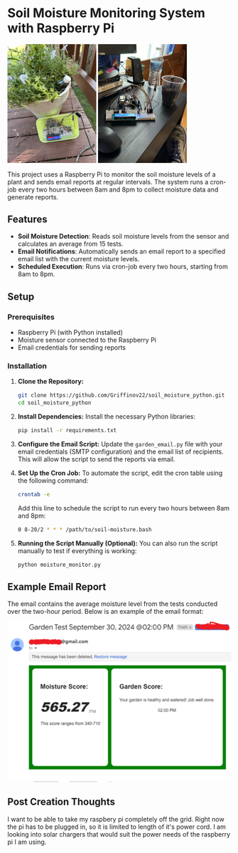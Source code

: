 # Soil Moisture Monitoring System with Raspberry Pi

<img src="./images/example-setup.jpg" alt="full outside setup of raspberry pi with moisture sensor" style="width: 200px; display: inline;">
<img src="./images/pre-setup.jpg" alt="full outside setup of raspberry pi with moisture sensor" style="width: 200px; display: inline-block;">

This project uses a Raspberry Pi to monitor the soil moisture levels of a plant and sends email reports at regular intervals. The system runs a cron-job every two hours between 8am and 8pm to collect moisture data and generate reports.

## Features

- **Soil Moisture Detection**: Reads soil moisture levels from the sensor and calculates an average from 15 tests.
- **Email Notifications**: Automatically sends an email report to a specified email list with the current moisture levels.
- **Scheduled Execution**: Runs via cron-job every two hours, starting from 8am to 8pm.

## Setup

### Prerequisites

- Raspberry Pi (with Python installed)
- Moisture sensor connected to the Raspberry Pi
- Email credentials for sending reports

### Installation

1. **Clone the Repository:**

   ```bash
   git clone https://github.com/Griffinov22/soil_moisture_python.git
   cd soil_moisture_python
   ```

2. **Install Dependencies:**
   Install the necessary Python libraries:

   ```bash
   pip install -r requirements.txt
   ```

3. **Configure the Email Script:**
   Update the `garden_email.py` file with your email credentials (SMTP configuration) and the email list of recipients. This will allow the script to send the reports via email.

4. **Set Up the Cron Job:**
   To automate the script, edit the cron table using the following command:

   ```bash
   crontab -e
   ```

   Add this line to schedule the script to run every two hours between 8am and 8pm:

   ```bash
   0 8-20/2 * * * /path/to/soil-moisture.bash
   ```

5. **Running the Script Manually (Optional):**
   You can also run the script manually to test if everything is working:
   ```bash
   python moisture_monitor.py
   ```

## Example Email Report

The email contains the average moisture level from the tests conducted over the two-hour period. Below is an example of the email format:

![Example Email Report](./images/email-example.png)

## Post Creation Thoughts

I want to be able to take my raspbery pi completely off the grid. Right now the pi has to be plugged in, so it is limited to length of it's power cord. I am looking into solar chargers that would suit the power needs of the raspberry pi I am using.
